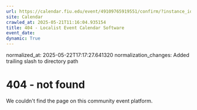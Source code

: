 ```yaml
---
url: https://calendar.fiu.edu/event/49109765919551/confirm/?instance_id=49109765958488&return=https%3A%2F%2Fcalendar.fiu.edu%2Fthefrost
site: Calendar
crawled_at: 2025-05-21T11:16:04.935154
title: 404 - Localist Event Calendar Software
event_date: 
dynamic: True
---
```

normalized_at: 2025-05-22T17:17:27.641320
normalization_changes: Added trailing slash to directory path

# 404 - not found
We couldn't find the page on this community event platform.

